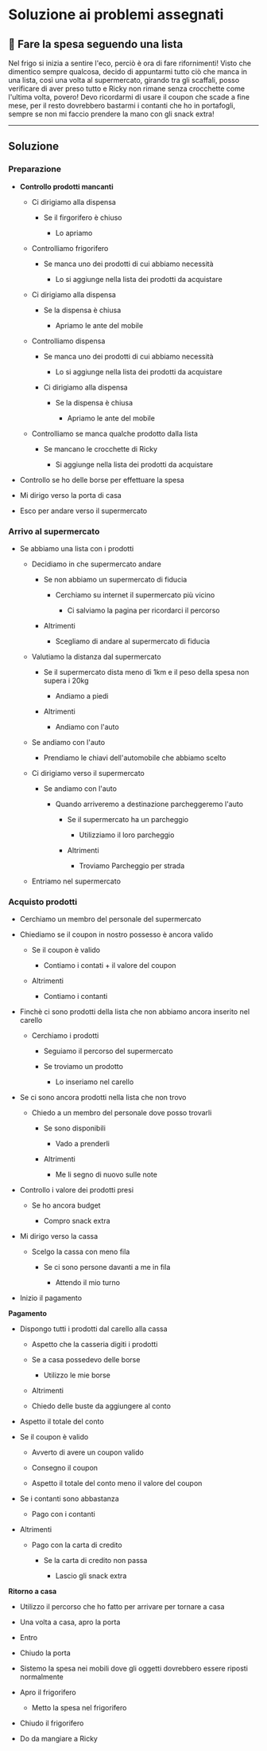# Soluzione ai problemi assegnati

## 🛒 Fare la spesa seguendo una lista  

 Nel frigo si inizia a sentire l'eco, perciò è ora di fare rifornimenti!
Visto che dimentico sempre qualcosa, decido di appuntarmi tutto ciò che manca in una lista, così una volta al supermercato, girando tra gli scaffali, posso verificare di aver preso tutto e Ricky non rimane senza crocchette come l'ultima volta, povero! Devo ricordarmi di usare il coupon che scade a fine mese, per il resto dovrebbero bastarmi i contanti che ho in portafogli, sempre se non mi faccio prendere la mano con gli snack extra!

---

## Soluzione

### Preparazione

- **Controllo prodotti mancanti**

  - Ci dirigiamo alla dispensa
    
    - Se il firgorifero è chiuso

      - Lo apriamo

  - Controlliamo frigorifero 

     - Se manca uno dei prodotti di cui abbiamo necessità

       - Lo si aggiunge nella lista dei prodotti da acquistare

  - Ci dirigiamo alla dispensa
    
    - Se la dispensa è chiusa

      - Apriamo le ante del mobile 

  - Controlliamo dispensa

      - Se manca uno dei prodotti di cui abbiamo necessità

        - Lo si aggiunge nella lista dei prodotti da acquistare

    - Ci dirigiamo alla dispensa
    
      - Se la dispensa è chiusa

        - Apriamo le ante del mobile 


  - Controlliamo se manca qualche prodotto dalla lista 
    
    - Se mancano le crocchette di Ricky 
      
      - Si aggiunge nella lista dei prodotti da acquistare

- Controllo se ho delle borse per effettuare la spesa

- Mi dirigo verso la porta di casa

- Esco per andare verso il supermercato


### Arrivo al supermercato

  - Se abbiamo una lista con i prodotti
    
     - Decidiamo in che supermercato andare
         
         - Se non abbiamo un supermercato di fiducia   
            
            - Cerchiamo su internet il supermercato più vicino 
             
              - Ci salviamo la pagina per ricordarci il percorso
        
         - Altrimenti 
            
            - Scegliamo di andare al supermercato di fiducia 

     - Valutiamo la distanza dal supermercato 
       
         - Se il supermercato dista meno di 1km e il peso della spesa non supera i 20kg
           
           - Andiamo a piedi 
        
        - Altrimenti 
          
          - Andiamo con l'auto

     - Se andiamo con l'auto 

        - Prendiamo le chiavi dell'automobile che abbiamo scelto

     - Ci dirigiamo verso il supermercato  
        
        - Se andiamo con l'auto
          
          - Quando arriveremo a destinazione parcheggeremo l'auto 

             - Se il supermercato ha un parcheggio

               - Utilizziamo il loro parcheggio
    
             - Altrimenti
               
               - Troviamo Parcheggio per strada

     - Entriamo nel supermercato 

### Acquisto prodotti

- Cerchiamo un membro del personale del supermercato
     
- Chiediamo se il coupon in nostro possesso è ancora valido

  - Se il coupon è valido 
       
    - Contiamo i contati + il valore del coupon 
  - Altrimenti 
       
    - Contiamo i contanti

- Finchè ci sono prodotti della lista che non abbiamo ancora inserito nel carello

  - Cerchiamo i prodotti
  
    - Seguiamo il percorso del supermercato 

    - Se troviamo un prodotto 

      - Lo inseriamo nel carello


- Se ci sono ancora prodotti nella lista che non trovo

  - Chiedo a un membro del personale dove posso trovarli 
     
     - Se sono disponibili 
        
        - Vado a prenderli

     - Altrimenti 

       - Me li segno di nuovo sulle note

- Controllo i valore dei prodotti presi 
    
    - Se ho ancora budget
      
      - Compro snack extra 

- Mi dirigo verso la cassa 
   
    - Scelgo la cassa con meno fila 

      - Se ci sono persone davanti a me in fila

         - Attendo il mio turno
      
-  Inizio il pagamento


**Pagamento**

- Dispongo tutti i prodotti dal carello alla cassa 

  - Aspetto che la casseria digiti i prodotti 

  - Se a casa possedevo delle borse 
    
    - Utilizzo le mie borse 
  
  - Altrimenti 

   - Chiedo delle buste da aggiungere al conto 

- Aspetto il totale del conto

- Se il coupon è valido 

  - Avverto di avere un coupon valido 

  - Consegno il coupon 

  - Aspetto il totale del conto meno il valore del coupon 

- Se i contanti sono abbastanza 
  
  - Pago con i contanti 

- Altrimenti 

  - Pago con la carta di credito 

    - Se la carta di credito non passa 
      
      - Lascio gli snack extra


**Ritorno a casa**


- Utilizzo il percorso che ho fatto per arrivare per tornare a casa 

- Una volta a casa, apro la porta 

- Entro

- Chiudo la porta 

- Sistemo la spesa nei mobili dove gli oggetti dovrebbero essere riposti normalmente

- Apro il frigorifero

    - Metto la spesa nel frigorifero

- Chiudo il frigorifero

- Do da mangiare a Ricky